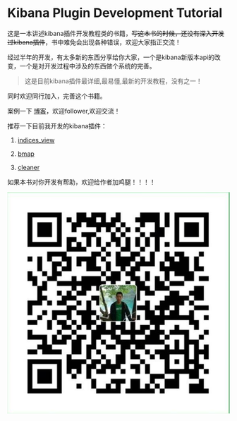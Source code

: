# Kibana Plugin Development Tutorial

这是一本讲述kibana插件开发教程类的书籍，~~写这本书的时候，还没有深入开发过kibana插件~~，书中难免会出现各种错误，欢迎大家指正交流！

经过半年的开发，有太多新的东西分享给你大家，一个是kibana新版本api的改变，一个是对开发过程中涉及的东西做个系统的完善。

> 这是目前kibana插件最详细,最易懂,最新的开发教程，没有之一！

同时欢迎同行加入，完善这个书籍。



案例一下 [博客](http://trumandu.github.io/)，欢迎follower,欢迎交流！




推荐一下目前我开发的kibana插件：

1. [indices_view](https://github.com/TrumanDu/indices_view)

2. [bmap](https://github.com/TrumanDu/bmap)

3. [cleaner]()

如果本书对你开发有帮助，欢迎给作者加鸡腿！！！！

![](/assets/wechatpay.jpg)


